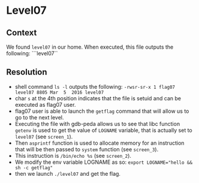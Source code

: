 # Level07

## Context
We found `level07` in our home. When executed, this file outputs the following: ```level07``

## Resolution
 * shell command ```ls -l``` outputs the following:
 ```-rwsr-sr-x 1 flag07 level07 8805 Mar  5  2016 level07```
 * char ```s``` at the 4th position indicates that the file is setuid and can be executed as flag07 user.
 * flag07 user is able to launch the ```getflag``` command that will allow us to go to the next level.
 * Executing the file with gdb-peda allows us to see that libc function ```getenv``` is used to get the value of ```LOGNAME``` variable, that is actually set to ```level07``` (see ```screen_1```).
 * Then ```asprintf``` function is used to allocate memory for an instruction that will be then passed to ```system``` function (see ```screen_3```).
 * This instruction is ```/bin/echo %s``` (see ```screen_2```).
 * We modify the env variable LOGNAME as so: ```export LOGNAME="hello && sh -c getflag"```
 * then we launch ```./level07``` and get the flag.